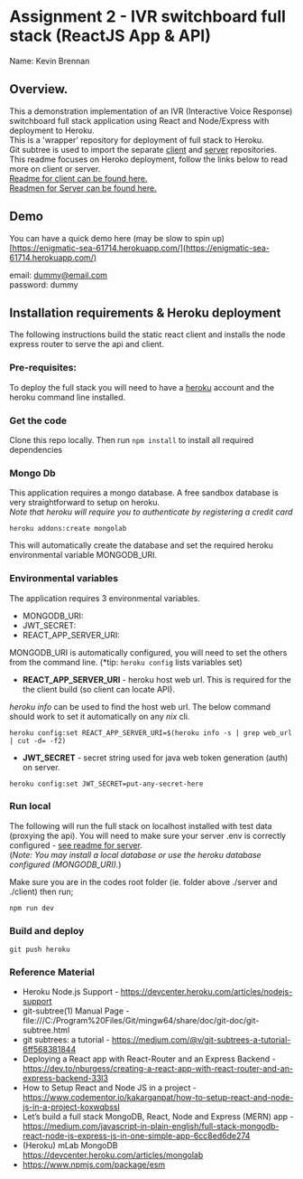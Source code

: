 # Assignment 2 - IVR switchboard full stack (ReactJS App & API)
Name: Kevin Brennan

## Overview.
This a demonstration implementation of an IVR (Interactive Voice Response) switchboard full stack application using React and Node/Express with deployment to Heroku.  
This is a 'wrapper' repository for deployment of full stack to Heroku.  
Git subtree is used to import the separate [client](/footfish/ivrswitchboard-client) and [server](/footfish/ivrswitchboard-server) repositories.  
This readme focuses on Heroko deployment, follow the links below to read more on client or server.  
[Readme for client can be found here.](./client)  
[Readmen for Server can be found here.](/server)  

## Demo 
You can have a quick demo here (may be slow to spin up) [https://enigmatic-sea-61714.herokuapp.com/](https://enigmatic-sea-61714.herokuapp.com/)

email: dummy@email.com  
password: dummy  


## Installation requirements & Heroku deployment
The following instructions build the static react client and installs the node express router to serve the api and client. 

### Pre-requisites:
To deploy the full stack you will need to have a [heroku](https://www.heroku.com/) account and the heroku command line installed. 

### Get the code
Clone this repo locally. Then run `npm install` to install all required dependencies

### Mongo Db 
This application requires a mongo database. A free sandbox database is very straightforward to setup on heroku.  
*Note that heroku will require you to authenticate by registering a credit card*

```
heroku addons:create mongolab 
```
This will automatically create the database and set the required heroku environmental variable MONGODB_URI. 

### Environmental variables 
The application requires 3 environmental variables. 
  - MONGODB_URI: 
  - JWT_SECRET: 
  - REACT_APP_SERVER_URI:  
  
 MONGODB_URI is automatically configured, you will need to set the others from the command line. (*tip: `heroku config` lists variables set)
 
- **REACT_APP_SERVER_URI** - heroku host web url.  This is required for the the client build (so client can locate API). 

*heroku info* can be used to find the host web url. The below command should work to set it automatically on any *nix* cli. 

```
heroku config:set REACT_APP_SERVER_URI=$(heroku info -s | grep web_url | cut -d= -f2)
```

- **JWT_SECRET** - secret string used for java web token generation (auth) on server. 

```
heroku config:set JWT_SECRET=put-any-secret-here 
```

### Run local 
The following will run the full stack on localhost installed with test data (proxying the api).
You will need to make sure your server .env is correctly configured - [see readme for server](/server).  
(*Note: You may install a local database or use the heroku database configured (MONGODB_URI).*) 

Make sure you are in the codes root folder (ie. folder above ./server and ./client) then run;
```
npm run dev 
```

### Build and deploy 
```
git push heroku 
```

### Reference Material
-  Heroku Node.js Support - https://devcenter.heroku.com/articles/nodejs-support
-  git-subtree(1) Manual Page - file:///C:/Program%20Files/Git/mingw64/share/doc/git-doc/git-subtree.html
-  git subtrees: a tutorial - https://medium.com/@v/git-subtrees-a-tutorial-6ff568381844
-  Deploying a React app with React-Router and an Express Backend - https://dev.to/nburgess/creating-a-react-app-with-react-router-and-an-express-backend-33l3
-  How to Setup React and Node JS in a project - https://www.codementor.io/kakarganpat/how-to-setup-react-and-node-js-in-a-project-koxwqbssl
-  Let’s build a full stack MongoDB, React, Node and Express (MERN) app - https://medium.com/javascript-in-plain-english/full-stack-mongodb-react-node-js-express-js-in-one-simple-app-6cc8ed6de274
-  (Heroku) mLab MongoDB https://devcenter.heroku.com/articles/mongolab
-  https://www.npmjs.com/package/esm

